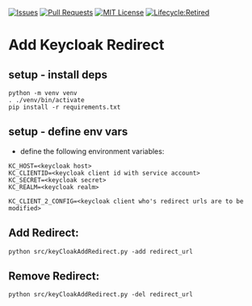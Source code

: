 
[![Issues](https://img.shields.io/github/issues/bcgov/kc-autoadd-redirecturl)](/../../issues)
[![Pull Requests](https://img.shields.io/github/issues-pr/bcgov/kc-autoadd-redirecturl)](/../../pulls)
[![MIT License](https://img.shields.io/github/license/bcgov/kc-autoadd-redirecturl.svg)](/LICENSE)
[![Lifecycle:Retired](https://img.shields.io/badge/Lifecycle-Retired-d45500)](https://github.com/bcgov/repomountie/blob/master/doc/lifecycle-badges.md)

# Add Keycloak Redirect

## setup - install deps

```
python -m venv venv
. ./venv/bin/activate
pip install -r requirements.txt
```

## setup - define env vars

* define the following environment variables:
```
KC_HOST=<keycloak host>
KC_CLIENTID=<keycloak client id with service account>
KC_SECRET=<keycloak secret>
KC_REALM=<keycloak realm>

KC_CLIENT_2_CONFIG=<keycloak client who's redirect urls are to be modified>
```

## Add Redirect:

`python src/keyCloakAddRedirect.py -add redirect_url`

## Remove Redirect:
`python src/keyCloakAddRedirect.py -del redirect_url`

